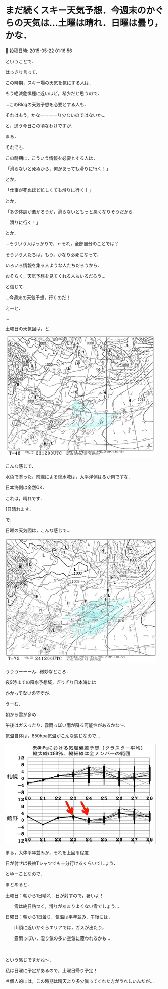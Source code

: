 # まだ続くスキー天気予想．今週末のかぐらの天気は…土曜は晴れ．日曜は曇り，かな．

📅 投稿日時: 2015-05-22 01:16:56

ということで．


はっきり言って．





この時期，スキー場の天気を気にする人は．


もう絶滅危惧種に近いほど，希少だと思うので．


…このBlogの天気予想を必要とする人も．


それはもう，かなーーーーり少ないのではないか…


と，思う今日この頃なわけですが．





まぁ．


それでも．


この時期に，こういう情報を必要とする人は．





「滑らないと死ぬから，何があっても滑りに行く！」


とか，


「仕事が死ぬほど忙しくても滑りに行く！」


とか，


「多少体調が悪かろうが，滑らないともっと悪くなりそうだから


　滑りに行く！」


とか．





…そういう人ばっかりで，←それ，全部自分のことでは？





そういう人たちは，もう，かなり必死になって，


いろいろ情報を集る人ような人たちだろうから．


おそらく，天気予想を見てくれる人もいるだろう…


と信じて．


…今週末の天気予想，行くのだ！





えーと．


…


土曜日の天気図は，と．




![4e367bd32f09bf2e80004b50e0d4356b.jpg](images/4e367bd32f09bf2e80004b50e0d4356b.jpg)




こんな感じで．


水色で塗った，前線による降水域は，太平洋側はるか南ですな．


日本海側は全然OK．


これは，晴れです．


1日晴れます．





で．


日曜の天気図は，こんな感じで…




![d9f885c0ebda91ef720fb4603ee214ea.jpg](images/d9f885c0ebda91ef720fb4603ee214ea.jpg)




うううーーーん…微妙なところ．


夜9時までの降水予想域，ぎりぎり日本海には


かかってないのですが．


うーむ．


朝から雲が多め．


午後はガスったり，霧雨っぽい雨が降る可能性があるかな～．





気温自体は，850hpa気温がこんな感じなので…




![36a42a937d9a201bca49df1fda069076.jpg](images/36a42a937d9a201bca49df1fda069076.jpg)




まぁ，大体平年並みか，それを上回る程度．


日が射せば長袖Tシャツでも十分行けるくらいでしょう．





とゆーことなので．


まとめると．





土曜日：朝から1日晴れ．日が射すので，暑いよ！


　　雪は終日粘つく，滑りがあまりよくない雪でしょう…





日曜日：朝から1日曇り．気温は平年並み．午後には，


　　山頂に近いかぐらエリアでは，ガスが出たり，


　　霧雨っぽい，湿り気の多い空気に覆われるかも…


　　


という感じですかね～．


私は日曜に予定があるので，土曜日帰り予定！


＃個人的には，この時期は晴天より多少曇ってくれた方がうれしいんだが…
